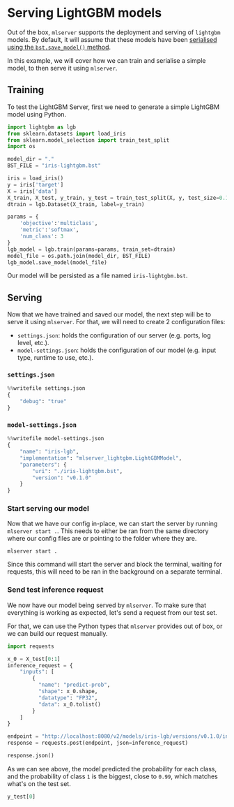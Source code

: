 # Serving LightGBM models

Out of the box, `mlserver` supports the deployment and serving of `lightgbm` models.
By default, it will assume that these models have been [serialised using the `bst.save_model()` method](https://lightgbm.readthedocs.io/en/latest/pythonapi/lightgbm.Booster.html).

In this example, we will cover how we can train and serialise a simple model, to then serve it using `mlserver`.

## Training

To test the LightGBM Server, first we need to generate a simple LightGBM model using Python. 


```python
import lightgbm as lgb
from sklearn.datasets import load_iris
from sklearn.model_selection import train_test_split
import os

model_dir = "."
BST_FILE = "iris-lightgbm.bst"

iris = load_iris()
y = iris['target']
X = iris['data']
X_train, X_test, y_train, y_test = train_test_split(X, y, test_size=0.1)
dtrain = lgb.Dataset(X_train, label=y_train)

params = {
    'objective':'multiclass', 
    'metric':'softmax',
    'num_class': 3
}
lgb_model = lgb.train(params=params, train_set=dtrain)
model_file = os.path.join(model_dir, BST_FILE)
lgb_model.save_model(model_file)
```

Our model will be persisted as a file named `iris-lightgbm.bst`.

## Serving

Now that we have trained and saved our model, the next step will be to serve it using `mlserver`. 
For that, we will need to create 2 configuration files: 

- `settings.json`: holds the configuration of our server (e.g. ports, log level, etc.).
- `model-settings.json`: holds the configuration of our model (e.g. input type, runtime to use, etc.).

### `settings.json`


```python
%%writefile settings.json
{
    "debug": "true"
}
```

### `model-settings.json`


```python
%%writefile model-settings.json
{
    "name": "iris-lgb",
    "implementation": "mlserver_lightgbm.LightGBMModel",
    "parameters": {
        "uri": "./iris-lightgbm.bst",
        "version": "v0.1.0"
    }
}
```

### Start serving our model

Now that we have our config in-place, we can start the server by running `mlserver start .`. This needs to either be ran from the same directory where our config files are or pointing to the folder where they are.

```shell
mlserver start .
```

Since this command will start the server and block the terminal, waiting for requests, this will need to be ran in the background on a separate terminal.

### Send test inference request

We now have our model being served by `mlserver`.
To make sure that everything is working as expected, let's send a request from our test set.

For that, we can use the Python types that `mlserver` provides out of box, or we can build our request manually.


```python
import requests

x_0 = X_test[0:1]
inference_request = {
    "inputs": [
        {
          "name": "predict-prob",
          "shape": x_0.shape,
          "datatype": "FP32",
          "data": x_0.tolist()
        }
    ]
}

endpoint = "http://localhost:8080/v2/models/iris-lgb/versions/v0.1.0/infer"
response = requests.post(endpoint, json=inference_request)

response.json()
```

As we can see above, the model predicted the probability for each class, and the probability of class `1` is the biggest, close to `0.99`, which matches what's on the test set.


```python
y_test[0]
```
